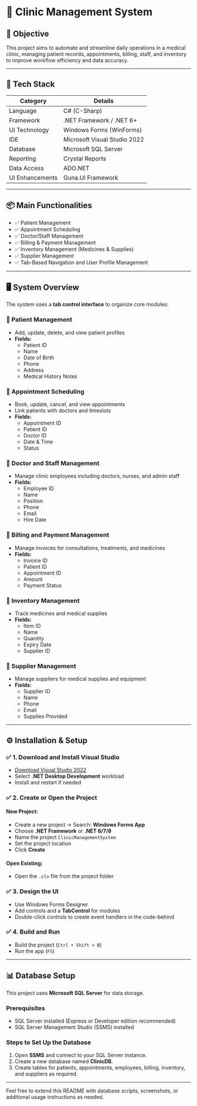 # 🏥 Clinic Management System

## 🎯 Objective
This project aims to automate and streamline daily operations in a medical clinic, managing patient records, appointments, billing, staff, and inventory to improve workflow efficiency and data accuracy.

---

## 🧰 Tech Stack

| Category       | Details                         |
|----------------|---------------------------------|
| Language       | C# (C-Sharp)                   |
| Framework      | .NET Framework / .NET 6+       |
| UI Technology  | Windows Forms (WinForms)       |
| IDE            | Microsoft Visual Studio 2022   |
| Database       | Microsoft SQL Server           |
| Reporting      | Crystal Reports               |
| Data Access    | ADO.NET                       |
| UI Enhancements| Guna.UI Framework             |

---

## 📦 Main Functionalities

- ✅ Patient Management  
- ✅ Appointment Scheduling  
- ✅ Doctor/Staff Management  
- ✅ Billing & Payment Management  
- ✅ Inventory Management (Medicines & Supplies)  
- ✅ Supplier Management  
- ✅ Tab-Based Navigation and User Profile Management  

---

## 🖥 System Overview

The system uses a **tab control interface** to organize core modules:

### 🔹 Patient Management
- Add, update, delete, and view patient profiles  
- **Fields:**  
  - Patient ID  
  - Name  
  - Date of Birth  
  - Phone  
  - Address  
  - Medical History Notes  

### 🔹 Appointment Scheduling
- Book, update, cancel, and view appointments  
- Link patients with doctors and timeslots  
- **Fields:**  
  - Appointment ID  
  - Patient ID  
  - Doctor ID  
  - Date & Time  
  - Status  

### 🔹 Doctor and Staff Management
- Manage clinic employees including doctors, nurses, and admin staff  
- **Fields:**  
  - Employee ID  
  - Name  
  - Position  
  - Phone  
  - Email  
  - Hire Date  

### 🔹 Billing and Payment Management
- Manage invoices for consultations, treatments, and medicines  
- **Fields:**  
  - Invoice ID  
  - Patient ID  
  - Appointment ID  
  - Amount  
  - Payment Status  

### 🔹 Inventory Management
- Track medicines and medical supplies  
- **Fields:**  
  - Item ID  
  - Name  
  - Quantity  
  - Expiry Date  
  - Supplier ID  

### 🔹 Supplier Management
- Manage suppliers for medical supplies and equipment  
- **Fields:**  
  - Supplier ID  
  - Name  
  - Phone  
  - Email  
  - Supplies Provided  

---

## ⚙️ Installation & Setup

### ✅ 1. Download and Install Visual Studio
- [Download Visual Studio 2022](https://visualstudio.microsoft.com/downloads)  
- Select **.NET Desktop Development** workload  
- Install and restart if needed  

### ✅ 2. Create or Open the Project

#### New Project:
- Create a new project → Search: **Windows Forms App**  
- Choose **.NET Framework** or **.NET 6/7/8**  
- Name the project `ClinicManagementSystem`  
- Set the project location  
- Click **Create**  

#### Open Existing:
- Open the `.sln` file from the project folder  

### ✅ 3. Design the UI
- Use Windows Forms Designer  
- Add controls and a **TabControl** for modules  
- Double-click controls to create event handlers in the code-behind  

### ✅ 4. Build and Run
- Build the project (`Ctrl + Shift + B`)  
- Run the app (`F5`)  

---

## 📊 Database Setup

This project uses **Microsoft SQL Server** for data storage.

### Prerequisites
- SQL Server installed (Express or Developer edition recommended)  
- SQL Server Management Studio (SSMS) installed  

### Steps to Set Up the Database

1. Open **SSMS** and connect to your SQL Server instance.  
2. Create a new database named **ClinicDB**.  
3. Create tables for patients, appointments, employees, billing, inventory, and suppliers as required.

---

Feel free to extend this README with database scripts, screenshots, or additional usage instructions as needed.

